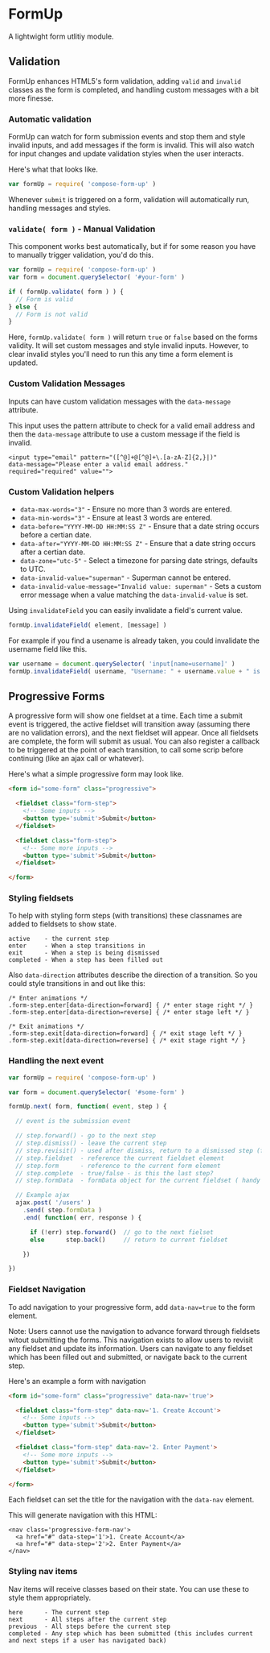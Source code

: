 # FormUp

A lightwight form utlitiy module.

## Validation

FormUp enhances HTML5's form validation, adding `valid` and `invalid` classes as the form is completed, and handling custom messages with a bit more finesse.

### Automatic validation

FormUp can watch for form submission events and stop them and style invalid
inputs, and add messages if the form is invalid. This will also watch for
input changes and update validation styles when the user interacts.

Here's what that looks like.

```js
var formUp = require( 'compose-form-up' )
```

Whenever `submit` is triggered on a form, validation will
automatically run, handling messages and styles.

### `validate( form )` - Manual Validation

This component works best automatically, but if for some reason you have to
manually trigger validation, you'd do this.

```js
var formUp = require( 'compose-form-up' )
var form = document.querySelector( '#your-form' )

if ( formUp.validate( form ) ) {
  // Form is valid  
} else {
  // Form is not valid
}
```

Here, `formUp.validate( form )` will return `true` or `false` based on the forms
validity. It will set custom messages and style invalid inputs. However, to clear
invalid styles you'll need to run this any time a form element is updated.


### Custom Validation Messages

Inputs can have custom validation messages with the
`data-message` attribute. 

This input uses the pattern attribute to check for a valid email address and then the `data-message` attribute to use a custom message if the field is invalid.

```
<input type="email" pattern="([^@]+@[^@]+\.[a-zA-Z]{2,}|)"
data-message="Please enter a valid email address."
required="required" value="">
```

### Custom Validation helpers

- `data-max-words="3"` - Ensure no more than 3 words are entered.
- `data-min-words="3"` - Ensure at least 3 words are entered.
- `data-before="YYYY-MM-DD HH:MM:SS Z"` - Ensure that a date string occurs before a certian date.
- `data-after="YYYY-MM-DD HH:MM:SS Z"` - Ensure that a date string occurs after a certian date.
- `data-zone="utc-5"` - Select a timezone for parsing date strings, defaults to UTC.
- `data-invalid-value="superman"` - Superman cannot be entered.
- `data-invalid-value-message="Invalid value: superman"` - Sets a custom error message when a value matching the `data-invalid-value` is set.

Using `invalidateField` you can easily invalidate a field's current value.

```js
formUp.invalidateField( element, [message] )
```

For example if you find a usename is already taken, you could invalidate the username field like this.

```js
var username = document.querySelector( 'input[name=username]' )
formUp.invalidateField( username, "Username: " + username.value + " is taken. ")
```

## Progressive Forms

A progressive form will show one fieldset at a time. Each time a submit event is triggered, the active fieldset will transition away (assuming there are no
validation errors), and the next fieldset will appear. Once all fieldsets are complete, the form will submit as usual. You can also register a callback to be
triggered at the point of each transition, to call some scrip before continuing (like an ajax call or whatever).

Here's what a simple progressive form may look like.

```html
<form id="some-form" class="progressive">

  <fieldset class="form-step">
    <!-- Some inputs -->
    <button type='submit'>Submit</button>
  </fieldset>

  <fieldset class="form-step">
    <!-- Some more inputs -->
    <button type='submit'>Submit</button>
  </fieldset>

</form>
```

### Styling fieldsets

To help with styling form steps (with transitions) these classnames are added to fieldsets to show state.

```
active    - the current step
enter     - When a step transitions in
exit      - When a step is being dismissed
completed - When a step has been filled out
```

Also `data-direction` attributes describe the direction of a transition. So you could style transitions in and out like this:

```
/* Enter animations */
.form-step.enter[data-direction=forward] { /* enter stage right */ }
.form-step.enter[data-direction=reverse] { /* enter stage left */ }

/* Exit animations */
.form-step.exit[data-direction=forward] { /* exit stage left */ }
.form-step.exit[data-direction=reverse] { /* exit stage right */ }
```

### Handling the next event

```js
var formUp = require( 'compose-form-up' )

var form = document.querySelector( '#some-form' )

formUp.next( form, function( event, step ) {

  // event is the submission event

  // step.forward() - go to the next step
  // step.dismiss() - leave the current step
  // step.revisit() - used after dismiss, return to a dismissed step (for example: to deal with an ajax error)
  // step.fieldset  - reference the current fieldset element
  // step.form      - reference to the current form element
  // step.complete  - true/false - is this the last step?
  // step.formData  - formData object for the current fieldset ( handy for ajax )

  // Example ajax
  ajax.post( '/users' )
    .send( step.formData )
    .end( function( err, response ) {

      if (!err) step.forward()  // go to the next fielset
      else      step.back()     // return to current fieldset

    })

})
```

### Fieldset Navigation

To add navigation to your progressive form, add `data-nav=true` to the form element.

Note: Users cannot use the navigation to advance forward through fieldsets witout submitting the forms.
This navigation exists to allow users to revisit any fieldset and update its information. Users can navigate to any fieldset
which has been filled out and submitted, or navigate back to the current step.

Here's an example a form with navigation

```html
<form id="some-form" class="progressive" data-nav='true'>

  <fieldset class="form-step" data-nav='1. Create Account'>
    <!-- Some inputs -->
    <button type='submit'>Submit</button>
  </fieldset>

  <fieldset class="form-step" data-nav='2. Enter Payment'>
    <!-- Some more inputs -->
    <button type='submit'>Submit</button>
  </fieldset>

</form>
```

Each fieldset can set the title for the navigation with the `data-nav` element.

This will generate navigation with this HTML:

```
<nav class='progressive-form-nav'>
  <a href="#" data-step='1'>1. Create Account</a>
  <a href="#" data-step='2'>2. Enter Payment</a>
</nav>
```

### Styling nav items

Nav items will receive classes based on their state. You can use these to style them appropriately.

```
here      - The current step
next      - All steps after the current step
previous  - All steps before the current step
completed - Any step which has been submitted (this includes current and next steps if a user has navigated back)
```


